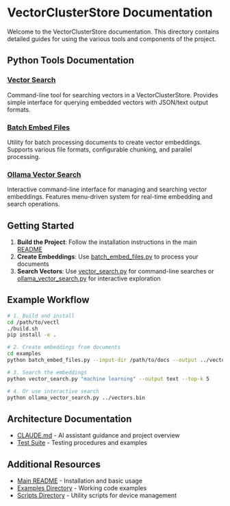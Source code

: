# VectorClusterStore Documentation

Welcome to the VectorClusterStore documentation. This directory contains detailed guides for using the various tools and components of the project.

## Python Tools Documentation

### [Vector Search](vector_search.md)
Command-line tool for searching vectors in a VectorClusterStore. Provides simple interface for querying embedded vectors with JSON/text output formats.

### [Batch Embed Files](batch_embed.md)
Utility for batch processing documents to create vector embeddings. Supports various file formats, configurable chunking, and parallel processing.

### [Ollama Vector Search](ollama_vector_search.md)
Interactive command-line interface for managing and searching vector embeddings. Features menu-driven system for real-time embedding and search operations.

## Getting Started

1. **Build the Project**: Follow the installation instructions in the main [README](../README.md)
2. **Create Embeddings**: Use [batch_embed_files.py](batch_embed.md) to process your documents
3. **Search Vectors**: Use [vector_search.py](vector_search.md) for command-line searches or [ollama_vector_search.py](ollama_vector_search.md) for interactive exploration

## Example Workflow

```bash
# 1. Build and install
cd /path/to/vectl
./build.sh
pip install -e .

# 2. Create embeddings from documents
cd examples
python batch_embed_files.py --input-dir /path/to/docs --output ../vectors.bin

# 3. Search the embeddings
python vector_search.py "machine learning" --output text --top-k 5

# 4. Or use interactive search
python ollama_vector_search.py ../vectors.bin
```

## Architecture Documentation

- [CLAUDE.md](../CLAUDE.md) - AI assistant guidance and project overview
- [Test Suite](TESTSUITE.md) - Testing procedures and examples

## Additional Resources

- [Main README](../README.md) - Installation and basic usage
- [Examples Directory](../examples/) - Working code examples
- [Scripts Directory](../scripts/) - Utility scripts for device management